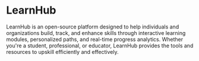 # LearnHub
LearnHub is an open-source platform designed to help individuals and organizations build, track, and enhance skills through interactive learning modules, personalized paths, and real-time progress analytics.  Whether you're a student, professional, or educator, LearnHub provides the tools and resources to upskill efficiently and effectively.
